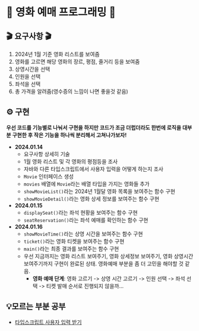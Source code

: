 # 🍿 영화 예매 프로그래밍 🍿
## 🎬 요구사항 🎬
1. 2024년 1월 기준 영화 리스트를 보여줌
2. 영화를 고르면 해당 영화의 장르, 평점, 줄거리 등을 보여줌
3. 상영시간을 선택
4. 인원을 선택
5. 좌석을 선택
6. 총 가격을 알려줌(영수증의 느낌이 나면 좋을것 같음)

## ⚙️ 구현
**우선 코드를 기능별로 나눠서 구현을 하지만 코드가 조금 더럽더라도 한번에 로직을 대부분 구현한 후
작은 기능을 하나씩 분리해서 고쳐나가보자!**
- **2024.01.14**
  - 요구사항 상세히 기술
  - 1월 영화 리스트 및 각 영화의 평점등을 조사
  - 자바와 다른 타입스크립트에서 사용자 입력을 어떻게 하는지 조사
  - `Movie` 인터페이스 생성
  - `movies` 배열에 `Movie`라는 배열 타입을 가지는 영화들 추가
  - `showMovieList()`라는 2024년 1월달 영화 목록을 보여주는 함수 구현
  - `showMovieDetail()`라는 영화 상세 정보를 보여주는 함수 구현
- **2024.01.15**
  - `displaySeat()`라는 좌석 현황을 보여주는 함수 구현
  - `seatReservation()`라는 좌석 예매를 확인하는 함수 구현
- **2024.01.16**
  - `showMovieTime()`라는 상영 시간을 보여주는 함수 구현
  - `ticket()`라는 영화 티켓을 보여주는 함수 구현
  - `main()`라는 최종 결과를 보여주는 함수 구현
  - 우선 지금까지는 영화 리스트 보여주기, 영화 상세정보 보여주기, 영화 상영시간 보여주기까지 구현이 완료된 상태. 
  영화예매 부분을 좀 더 고민을 해야할 것 같음. 
    - **영화 예매 단계**: 영화 고르기 -> 상영 시간 고르기 -> 인원 선택 -> 좌석 선택 -> 티켓 발매 순서로 진행되지 않을까...
  

##  💡모르는 부분 공부
- [타입스크립트 사용자 입력 받기](https://www.notion.so/moondongmin/6b3a90141a814911a3f5b3d92bf74a32)